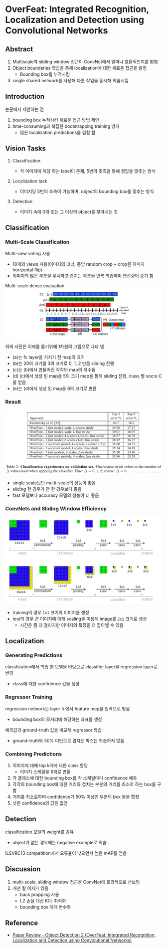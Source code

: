 # OverFeat: Integrated Recognition, Localization and Detection using Convolutional Networks
## Abstract
1. Multiscale과 sliding window 접근이 ConvNet에서 얼머나 효율적인지를 밝힘  
2. Object boundaries 학습을 통해 localization에 대한 새로운 접근을 밝힘  
    - Bounding box를 누적시킴
3. single shared network를 사용해 다른 작업을 동시해 학습시킴

## Introduction
논문에서 제안하는 점
1. bounding box 누적시킨 새로운 접근 방법 제안
2. time-consuming과 복잡한 bootstrapping training 방지
    - 많은 localization predictions을 결합 함

## Vision Tasks
1. Classification
    - 각 이미지에 해당 하는 label이 존재, 5번의 추측을 통해 정답을 맞추는 방식

2. Localization task
    - 이미지당 5번의 추측이 가능하며, object의 bounding box를 맞추는 방식

3. Detection
    - 이미지 속에 0개 또는 그 이상의 object를 찾아내는 것

## Classification
### Multi-Scale Classification
Multi-view voting 사용
- 10개의 views 사용(이미지의 코너, 중앙 random crop + crop된 이미지 horizontal flip)
- 이미지의 많은 부분을 무시하고 겹치는 부분을 반복 학습하며 연산량이 증가 함

Multi-scale dense evaluation
<img src='image/dense_evaluation.png'>

위의 사진은 이해를 돕기위해 1차원의 그림으로 나타 냄
- (a)는 fc layer을 거치기 전 map의 크기
- (b)는 20의 크기를 3의 크기로 0, 1, 2 만큼 sliding 진행
- (c)는 (b)에서 만들어진 각각의 map의 개수들
- (d) (c)에서 생성 된 map을 5의 크기 map을 통해 sliding 진행, class 별 socre C를 얻음
- (e)는 (d)에서 생성 된 map을 6의 크기로 변환

### Result
<img src='image/result.png'>

- single scale보단 multi-scale의 성능이 좋음
- sliding 한 경우가 안 한 경우보다 좋음
- fast 모델보다 accuracy 모델의 성능이 더 좋음

### ConvNets and Sliding Window Efficiency
<img src='image/efficiency.png'>

- training의 경우 `1x1` 크기의 이미지를 생성
- test의 경우 큰 이미지에 대해 scaling을 이용해 image를 `2x2` 크기로 생성
    - 시간은 좀 더 걸리지만 이미지의 특징을 더 잡아낼 수 있음

## Localization
### Generating Predictions
classfication에서 학습 한 모델을 바탕으로 classifier layer을 regression layer로 변경
- class에 대한 confidence 값을 생성

### Regressor Training
regression network는 layer 5 에서 feature map을 입력으로 받음
- bounding box의 모서리에 해당하는 좌표를 생성

예측값과 ground-truth 값을 비교해 regressor 학습
- ground-truth와 50% 미만으로 겹치는 박스는 학습하지 않음

### Combining Predictions
1. 이미지에 대해 top k개에 대한 class 할당
    - 이미지 스케일을 6개로 만듦
2. 각 클래스에 대한 bounding box를 각 스케일마다 confidence 예측
3. 각각의 bounding box에 대한 거리와 겹치는 부분의 거리를 최소로 하는 box를 구함
4. 거리를 최소로하며 confidence가 50% 이상인 부분의 box 들을 합침
5. 낮은 confidence의 값은 없앰

## Detection
classification 모델의 weight를 공유
- object가 없는 경우에는 negative example로 학습

ILSVRC13 competition에서 오류율이 낮으면서 높은 mAP를 얻음

## Discussion
1. multi-scale, sliding window 접근을 ConvNet에 효과적으로 선보임
2. 개선 될 여지가 있음
    - back propping 사용
    - L2 손실 대신 IOU 최적화
    - bounding box 매개 변수화

## Reference
- [Paper Review - Object Detection 2 (OverFeat: Integrated Recognition, Localization and Detection using Convolutional Networks)](https://wujincheon.github.io/wujincheon.github.io/deep%20learning/2019/02/15/overfeat.html)